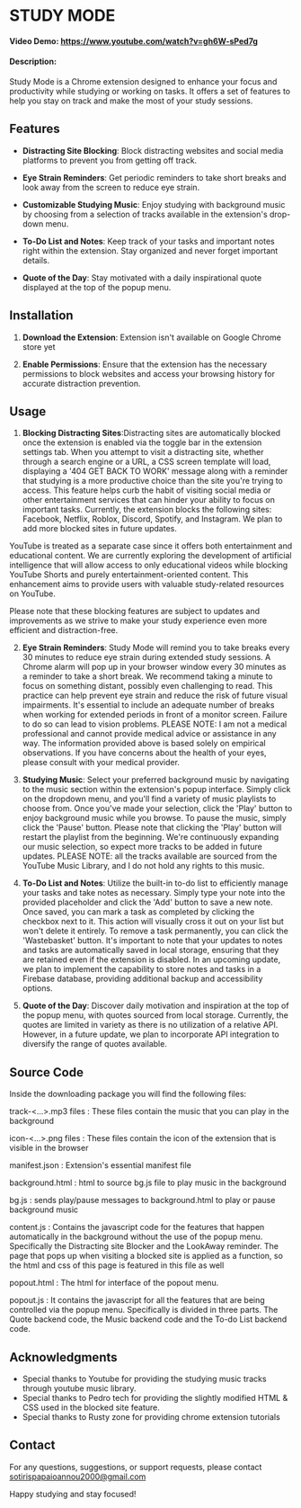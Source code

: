 # STUDY MODE
#### Video Demo:  <https://www.youtube.com/watch?v=gh6W-sPed7g>
#### Description:

Study Mode is a Chrome extension designed to enhance your focus and productivity while studying or working on tasks. It offers a set of features to help you stay on track and make the most of your study sessions.

## Features

- **Distracting Site Blocking**: Block distracting websites and social media platforms to prevent you from getting off track.

- **Eye Strain Reminders**: Get periodic reminders to take short breaks and look away from the screen to reduce eye strain.

- **Customizable Studying Music**: Enjoy studying with background music by choosing from a selection of tracks available in the extension's drop-down menu.

- **To-Do List and Notes**: Keep track of your tasks and important notes right within the extension. Stay organized and never forget important details.

- **Quote of the Day**: Stay motivated with a daily inspirational quote displayed at the top of the popup menu.

## Installation

1. **Download the Extension**: Extension isn't available on Google Chrome store yet

2. **Enable Permissions**: Ensure that the extension has the necessary permissions to block websites and access your browsing history for accurate distraction prevention.

## Usage

1. **Blocking Distracting Sites**:Distracting sites are automatically blocked once the extension is enabled via the toggle bar in the extension settings tab. When you attempt to visit a distracting site, whether through a search engine or a URL, a CSS screen template will load, displaying a '404 GET BACK TO WORK' message along with a reminder that studying is a more productive choice than the site you're trying to access. This feature helps curb the habit of visiting social media or other entertainment services that can hinder your ability to focus on important tasks.
Currently, the extension blocks the following sites: Facebook, Netflix, Roblox, Discord, Spotify, and Instagram. We plan to add more blocked sites in future updates.

YouTube is treated as a separate case since it offers both entertainment and educational content. We are currently exploring the development of artificial intelligence that will allow access to only educational videos while blocking YouTube Shorts and purely entertainment-oriented content. This enhancement aims to provide users with valuable study-related resources on YouTube.

Please note that these blocking features are subject to updates and improvements as we strive to make your study experience even more efficient and distraction-free.

2. **Eye Strain Reminders**: Study Mode will remind you to take breaks every 30 minutes to reduce eye strain during extended study sessions. A Chrome alarm will pop up in your browser window every 30 minutes as a reminder to take a short break. We recommend taking a minute to focus on something distant, possibly even challenging to read. This practice can help prevent eye strain and reduce the risk of future visual impairments. It's essential to include an adequate number of breaks when working for extended periods in front of a monitor screen. Failure to do so can lead to vision problems.
PLEASE NOTE: I am not a medical professional and cannot provide medical advice or assistance in any way. The information provided above is based solely on empirical observations. If you have concerns about the health of your eyes, please consult with your medical provider.

3. **Studying Music**: Select your preferred background music by navigating to the music section within the extension's popup interface. Simply click on the dropdown menu, and you'll find a variety of music playlists to choose from. Once you've made your selection, click the 'Play' button to enjoy background music while you browse. To pause the music, simply click the 'Pause' button. Please note that clicking the 'Play' button will restart the playlist from the beginning.
We're continuously expanding our music selection, so expect more tracks to be added in future updates. PLEASE NOTE: all the tracks available are sourced from the YouTube Music Library, and I do not hold any rights to this music.

4. **To-Do List and Notes**: Utilize the built-in to-do list to efficiently manage your tasks and take notes as necessary. Simply type your note into the provided placeholder and click the 'Add' button to save a new note. Once saved, you can mark a task as completed by clicking the checkbox next to it. This action will visually cross it out on your list but won't delete it entirely. To remove a task permanently, you can click the 'Wastebasket' button.
It's important to note that your updates to notes and tasks are automatically saved in local storage, ensuring that they are retained even if the extension is disabled. In an upcoming update, we plan to implement the capability to store notes and tasks in a Firebase database, providing additional backup and accessibility options.

5. **Quote of the Day**: Discover daily motivation and inspiration at the top of the popup menu, with quotes sourced from local storage. Currently, the quotes are limited in variety as there is no utilization of a relative API. However, in a future update, we plan to incorporate API integration to diversify the range of quotes available.

## Source Code
Inside the downloading package you will find the following files:

track-<...>.mp3 files : These files contain the music that you can play in the background

icon-<...>.png files : These files contain the icon of the extension that is visible in the browser

manifest.json : Extension's essential manifest file

background.html : html to source bg.js file to play music in the background

bg.js : sends play/pause messages to background.html to play or pause background music

content.js : Contains the javascript code for the features that happen automatically in the background without the use of the popup menu. Specifically the Distracting site Blocker and the LookAway reminder. The page that pops up when visiting a blocked site is applied as a function, so the html and css of this page is featured in this file as well

popout.html : The html for interface of the popout menu.

popout.js : It contains the javascript for all the features that are being controlled via the popup menu. Specifically is divided in three parts. The Quote backend code, the Music backend code and the To-do List backend code.

## Acknowledgments

- Special thanks to Youtube for providing the studying music tracks through youtube music library.
- Special thanks to Pedro tech for providing the slightly modified HTML & CSS used in the blocked site feature.
- Special thanks to Rusty zone for providing chrome extension tutorials

## Contact

For any questions, suggestions, or support requests, please contact sotirispapaioannou2000@gmail.com

Happy studying and stay focused!
